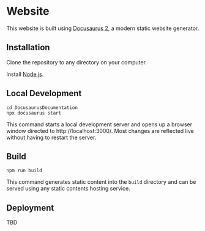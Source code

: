 # Website

This website is built using [Docusaurus 2](https://docusaurus.io/), a modern static website generator.

## Installation

Clone the repository to any directory on your computer.

Install [Node.js](https://nodejs.org/en/download).

## Local Development

```
cd DocusaurusDocumentation
npx docusaurus start
```
This command starts a local development server and opens up a browser window directed to http://localhost:3000/. Most changes are reflected live without having to restart the server.

## Build

```
npm run build
```
This command generates static content into the `build` directory and can be served using any static contents hosting service.

## Deployment

TBD
